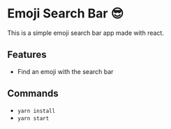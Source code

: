 # Emoji Search Bar 😎

This is a simple emoji search bar app made with react.

## Features

- Find an emoji with the search bar

## Commands

- `yarn install`
- `yarn start`
